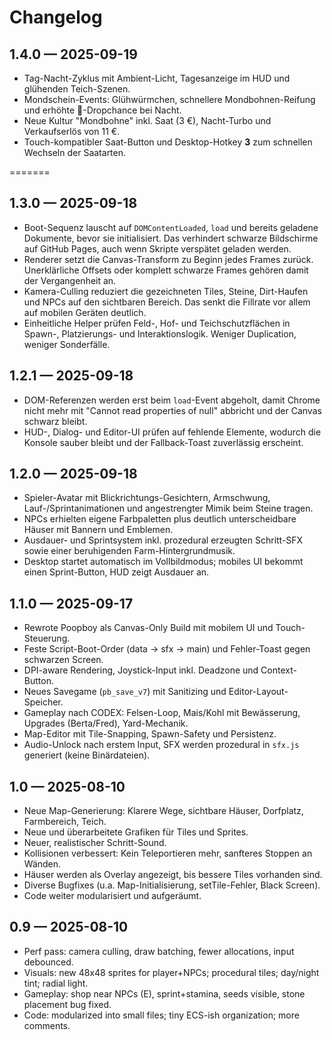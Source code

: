 # Changelog

## 1.4.0 — 2025-09-19
- Tag-Nacht-Zyklus mit Ambient-Licht, Tagesanzeige im HUD und glühenden Teich-Szenen.
- Mondschein-Events: Glühwürmchen, schnellere Mondbohnen-Reifung und erhöhte 💩-Dropchance bei Nacht.
- Neue Kultur "Mondbohne" inkl. Saat (3 €), Nacht-Turbo und Verkaufserlös von 11 €.
- Touch-kompatibler Saat-Button und Desktop-Hotkey **3** zum schnellen Wechseln der Saatarten.

=======
## 1.3.0 — 2025-09-18
- Boot-Sequenz lauscht auf `DOMContentLoaded`, `load` und bereits geladene Dokumente, bevor sie initialisiert. Das verhindert schwarze Bildschirme auf GitHub Pages, auch wenn Skripte verspätet geladen werden.
- Renderer setzt die Canvas-Transform zu Beginn jedes Frames zurück. Unerklärliche Offsets oder komplett schwarze Frames gehören damit der Vergangenheit an.
- Kamera-Culling reduziert die gezeichneten Tiles, Steine, Dirt-Haufen und NPCs auf den sichtbaren Bereich. Das senkt die Fillrate vor allem auf mobilen Geräten deutlich.
- Einheitliche Helper prüfen Feld-, Hof- und Teichschutzflächen in Spawn-, Platzierungs- und Interaktionslogik. Weniger Duplication, weniger Sonderfälle.

## 1.2.1 — 2025-09-18
- DOM-Referenzen werden erst beim `load`-Event abgeholt, damit Chrome nicht mehr mit "Cannot read properties of null" abbricht und der Canvas schwarz bleibt.
- HUD-, Dialog- und Editor-UI prüfen auf fehlende Elemente, wodurch die Konsole sauber bleibt und der Fallback-Toast zuverlässig erscheint.

## 1.2.0 — 2025-09-18
- Spieler-Avatar mit Blickrichtungs-Gesichtern, Armschwung, Lauf-/Sprintanimationen und angestrengter Mimik beim Steine tragen.
- NPCs erhielten eigene Farbpaletten plus deutlich unterscheidbare Häuser mit Bannern und Emblemen.
- Ausdauer- und Sprintsystem inkl. prozedural erzeugten Schritt-SFX sowie einer beruhigenden Farm-Hintergrundmusik.
- Desktop startet automatisch im Vollbildmodus; mobiles UI bekommt einen Sprint-Button, HUD zeigt Ausdauer an.

## 1.1.0 — 2025-09-17
- Rewrote Poopboy als Canvas-Only Build mit mobilem UI und Touch-Steuerung.
- Feste Script-Boot-Order (data → sfx → main) und Fehler-Toast gegen schwarzen Screen.
- DPI-aware Rendering, Joystick-Input inkl. Deadzone und Context-Button.
- Neues Savegame (`pb_save_v7`) mit Sanitizing und Editor-Layout-Speicher.
- Gameplay nach CODEX: Felsen-Loop, Mais/Kohl mit Bewässerung, Upgrades (Berta/Fred), Yard-Mechanik.
- Map-Editor mit Tile-Snapping, Spawn-Safety und Persistenz.
- Audio-Unlock nach erstem Input, SFX werden prozedural in `sfx.js` generiert (keine Binärdateien).

## 1.0 — 2025-08-10
- Neue Map-Generierung: Klarere Wege, sichtbare Häuser, Dorfplatz, Farmbereich, Teich.
- Neue und überarbeitete Grafiken für Tiles und Sprites.
- Neuer, realistischer Schritt-Sound.
- Kollisionen verbessert: Kein Teleportieren mehr, sanfteres Stoppen an Wänden.
- Häuser werden als Overlay angezeigt, bis bessere Tiles vorhanden sind.
- Diverse Bugfixes (u.a. Map-Initialisierung, setTile-Fehler, Black Screen).
- Code weiter modularisiert und aufgeräumt.

## 0.9 — 2025-08-10
- Perf pass: camera culling, draw batching, fewer allocations, input debounced.
- Visuals: new 48x48 sprites for player+NPCs; procedural tiles; day/night tint; radial light.
- Gameplay: shop near NPCs (E), sprint+stamina, seeds visible, stone placement bug fixed.
- Code: modularized into small files; tiny ECS-ish organization; more comments.
